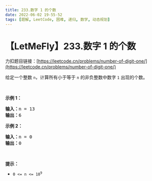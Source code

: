 ```yaml
---
title: 233.数字 1 的个数
date: 2022-06-02 19-55-52
tags: [题解, LeetCode, 困难, 递归, 数学, 动态规划]
---
```


# 【LetMeFly】233.数字 1 的个数

力扣题目链接：[https://leetcode.cn/problems/number-of-digit-one/](https://leetcode.cn/problems/number-of-digit-one/)

<p>给定一个整数 <code>n</code>，计算所有小于等于 <code>n</code> 的非负整数中数字 <code>1</code> 出现的个数。</p>

<p>&nbsp;</p>

<p><strong>示例 1：</strong></p>

<pre>
<strong>输入：</strong>n = 13
<strong>输出：</strong>6
</pre>

<p><strong>示例 2：</strong></p>

<pre>
<strong>输入：</strong>n = 0
<strong>输出：</strong>0
</pre>

<p>&nbsp;</p>

<p><strong>提示：</strong></p>

<ul>
	<li><code>0 &lt;= n &lt;= 10<sup>9</sup></code></li>
</ul>


    